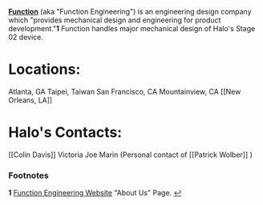[**Function**](http://www.function.com/) (aka "Function Engineering") is an engineering design company which "provides mechanical design and engineering for product development."<b id="f1">1</b> Function handles major mechanical design of Halo's Stage 02 device.

# Locations:
Atlanta, GA
Taipei, Taiwan
San Francisco, CA
Mountainview, CA
[[New Orleans, LA]]

# Halo's Contacts:
[[Colin Davis]]
Victoria
Joe Marin (Personal contact of [[Patrick Wolber]] )

 ### Footnotes
 <b id="f1">1</b> [Function Engineering Website](http://www.function.com/) "About Us" Page.  [↩](#a1)